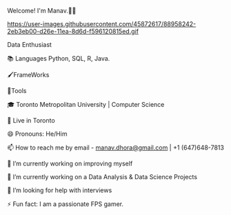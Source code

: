 Welcome! I'm Manav.🙋‍♂️

https://user-images.githubusercontent.com/45872617/88958242-2eb3eb00-d26e-11ea-8d6d-f596120815ed.gif


Data Enthusiast

📚 Languages
Python, SQL, R, Java.

🖌️FrameWorks



🧰Tools


🎓 Toronto Metropolitan University | Computer Science

📍 Live in Toronto

😄 Pronouns: He/Him

📫 How to reach me by email - manav.dhora@gmail.com | +1 (647)648-7813

🔭 I’m currently working on improving myself

🌱 I’m currently working on a Data Analysis & Data Science Projects

🤔 I’m looking for help with interviews

⚡ Fun fact: I am a passionate FPS gamer.

<!---
notendurable/notendurable is a ✨ special ✨ repository because its `README.md` (this file) appears on your GitHub profile.
You can click the Preview link to take a look at your changes.
--->
